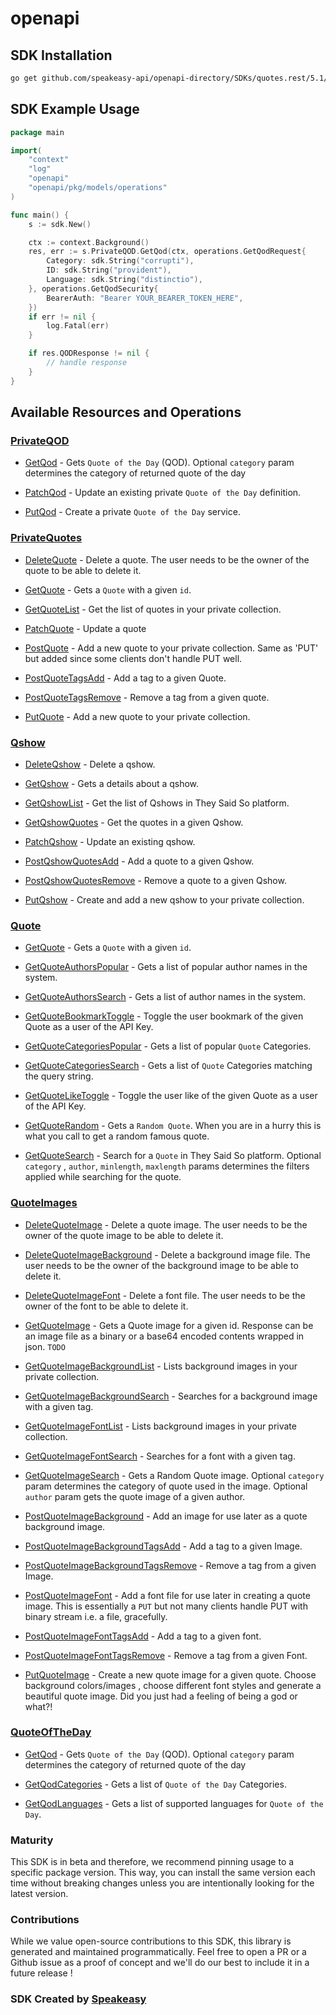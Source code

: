 # openapi

<!-- Start SDK Installation -->
## SDK Installation

```bash
go get github.com/speakeasy-api/openapi-directory/SDKs/quotes.rest/5.1/go
```
<!-- End SDK Installation -->

## SDK Example Usage
<!-- Start SDK Example Usage -->
```go
package main

import(
	"context"
	"log"
	"openapi"
	"openapi/pkg/models/operations"
)

func main() {
    s := sdk.New()

    ctx := context.Background()
    res, err := s.PrivateQOD.GetQod(ctx, operations.GetQodRequest{
        Category: sdk.String("corrupti"),
        ID: sdk.String("provident"),
        Language: sdk.String("distinctio"),
    }, operations.GetQodSecurity{
        BearerAuth: "Bearer YOUR_BEARER_TOKEN_HERE",
    })
    if err != nil {
        log.Fatal(err)
    }

    if res.QODResponse != nil {
        // handle response
    }
}
```
<!-- End SDK Example Usage -->

<!-- Start SDK Available Operations -->
## Available Resources and Operations


### [PrivateQOD](docs/privateqod/README.md)

* [GetQod](docs/privateqod/README.md#getqod) - Gets `Quote of the Day` (QOD). Optional `category` param determines the category of returned quote of the day

* [PatchQod](docs/privateqod/README.md#patchqod) - Update an existing private `Quote of the Day` definition.

* [PutQod](docs/privateqod/README.md#putqod) - Create a private `Quote of the Day` service. 


### [PrivateQuotes](docs/privatequotes/README.md)

* [DeleteQuote](docs/privatequotes/README.md#deletequote) - Delete a quote. The user needs to be the owner of the quote to be able to delete it.

* [GetQuote](docs/privatequotes/README.md#getquote) - Gets a `Quote` with a given `id`.
* [GetQuoteList](docs/privatequotes/README.md#getquotelist) - Get the list of quotes in your private collection.
* [PatchQuote](docs/privatequotes/README.md#patchquote) - Update a quote
* [PostQuote](docs/privatequotes/README.md#postquote) - Add a new quote to your private collection. Same as 'PUT' but added since some clients don't handle PUT well.
* [PostQuoteTagsAdd](docs/privatequotes/README.md#postquotetagsadd) - Add a tag to a given Quote.
* [PostQuoteTagsRemove](docs/privatequotes/README.md#postquotetagsremove) - Remove a tag from a given quote.
* [PutQuote](docs/privatequotes/README.md#putquote) - Add a new quote to your private collection.

### [Qshow](docs/qshow/README.md)

* [DeleteQshow](docs/qshow/README.md#deleteqshow) - Delete a qshow.

* [GetQshow](docs/qshow/README.md#getqshow) - Gets a details about a qshow.

* [GetQshowList](docs/qshow/README.md#getqshowlist) - Get the list of Qshows in They Said So platform.
* [GetQshowQuotes](docs/qshow/README.md#getqshowquotes) - Get the quotes in a given Qshow.
* [PatchQshow](docs/qshow/README.md#patchqshow) - Update an existing qshow.
* [PostQshowQuotesAdd](docs/qshow/README.md#postqshowquotesadd) - Add a quote to a given Qshow.
* [PostQshowQuotesRemove](docs/qshow/README.md#postqshowquotesremove) - Remove a quote to a given Qshow.
* [PutQshow](docs/qshow/README.md#putqshow) - Create and add a new qshow to your private collection.

### [Quote](docs/quote/README.md)

* [GetQuote](docs/quote/README.md#getquote) - Gets a `Quote` with a given `id`.
* [GetQuoteAuthorsPopular](docs/quote/README.md#getquoteauthorspopular) - Gets a list of popular author names in the system. 

* [GetQuoteAuthorsSearch](docs/quote/README.md#getquoteauthorssearch) - Gets a list of author names in the system. 

* [GetQuoteBookmarkToggle](docs/quote/README.md#getquotebookmarktoggle) - Toggle the user bookmark of the given Quote as a user of the API Key.
* [GetQuoteCategoriesPopular](docs/quote/README.md#getquotecategoriespopular) - Gets a list of popular `Quote` Categories.

* [GetQuoteCategoriesSearch](docs/quote/README.md#getquotecategoriessearch) - Gets a list of `Quote` Categories matching the query string.

* [GetQuoteLikeToggle](docs/quote/README.md#getquoteliketoggle) - Toggle the user like of the given Quote as a user of the API Key.
* [GetQuoteRandom](docs/quote/README.md#getquoterandom) - Gets a `Random Quote`. When you are in a hurry this is what you call to get a random famous quote.
* [GetQuoteSearch](docs/quote/README.md#getquotesearch) - Search for a `Quote` in They Said So platform. Optional `category` , `author`, `minlength`, `maxlength` params determines the filters applied while searching for the quote. 

### [QuoteImages](docs/quoteimages/README.md)

* [DeleteQuoteImage](docs/quoteimages/README.md#deletequoteimage) - Delete a quote image. The user needs to be the owner of the quote image to be able to delete it.

* [DeleteQuoteImageBackground](docs/quoteimages/README.md#deletequoteimagebackground) - Delete a background image file. The user needs to be the owner of the background image to be able to delete it.

* [DeleteQuoteImageFont](docs/quoteimages/README.md#deletequoteimagefont) - Delete a font file. The user needs to be the owner of the font to be able to delete it.

* [GetQuoteImage](docs/quoteimages/README.md#getquoteimage) - Gets a Quote image for a given id. Response can be an image file as a binary or a base64 encoded contents wrapped in json. `TODO`

* [GetQuoteImageBackgroundList](docs/quoteimages/README.md#getquoteimagebackgroundlist) - Lists background images in your private collection. 

* [GetQuoteImageBackgroundSearch](docs/quoteimages/README.md#getquoteimagebackgroundsearch) - Searches for a background image with a given tag. 

* [GetQuoteImageFontList](docs/quoteimages/README.md#getquoteimagefontlist) - Lists background images in your private collection. 

* [GetQuoteImageFontSearch](docs/quoteimages/README.md#getquoteimagefontsearch) - Searches for a font with a given tag. 

* [GetQuoteImageSearch](docs/quoteimages/README.md#getquoteimagesearch) - Gets a Random Quote image. Optional `category` param determines the category of quote used in the image. Optional `author` param gets the quote image of a given author. 

* [PostQuoteImageBackground](docs/quoteimages/README.md#postquoteimagebackground) - Add an image for use later as a quote background image.
* [PostQuoteImageBackgroundTagsAdd](docs/quoteimages/README.md#postquoteimagebackgroundtagsadd) - Add a tag to a given Image.
* [PostQuoteImageBackgroundTagsRemove](docs/quoteimages/README.md#postquoteimagebackgroundtagsremove) - Remove a tag from a given Image.
* [PostQuoteImageFont](docs/quoteimages/README.md#postquoteimagefont) - Add a font file for use later in creating a quote image. This is essentially a `PUT` but not many clients handle PUT with binary stream i.e. a file, gracefully.
* [PostQuoteImageFontTagsAdd](docs/quoteimages/README.md#postquoteimagefonttagsadd) - Add a tag to a given font.
* [PostQuoteImageFontTagsRemove](docs/quoteimages/README.md#postquoteimagefonttagsremove) - Remove a tag from a given Font.
* [PutQuoteImage](docs/quoteimages/README.md#putquoteimage) - Create a new quote image for a given quote. Choose background colors/images , choose different font styles and generate a beautiful quote image. Did you just had a feeling of being a god or what?!


### [QuoteOfTheDay](docs/quoteoftheday/README.md)

* [GetQod](docs/quoteoftheday/README.md#getqod) - Gets `Quote of the Day` (QOD). Optional `category` param determines the category of returned quote of the day

* [GetQodCategories](docs/quoteoftheday/README.md#getqodcategories) - Gets a list of `Quote of the Day` Categories.

* [GetQodLanguages](docs/quoteoftheday/README.md#getqodlanguages) - Gets a list of supported languages for `Quote of the Day`. 

<!-- End SDK Available Operations -->

### Maturity

This SDK is in beta and therefore, we recommend pinning usage to a specific package version.
This way, you can install the same version each time without breaking changes unless you are intentionally
looking for the latest version.

### Contributions

While we value open-source contributions to this SDK, this library is generated and maintained programmatically.
Feel free to open a PR or a Github issue as a proof of concept and we'll do our best to include it in a future release !

### SDK Created by [Speakeasy](https://docs.speakeasyapi.dev/docs/using-speakeasy/client-sdks)
